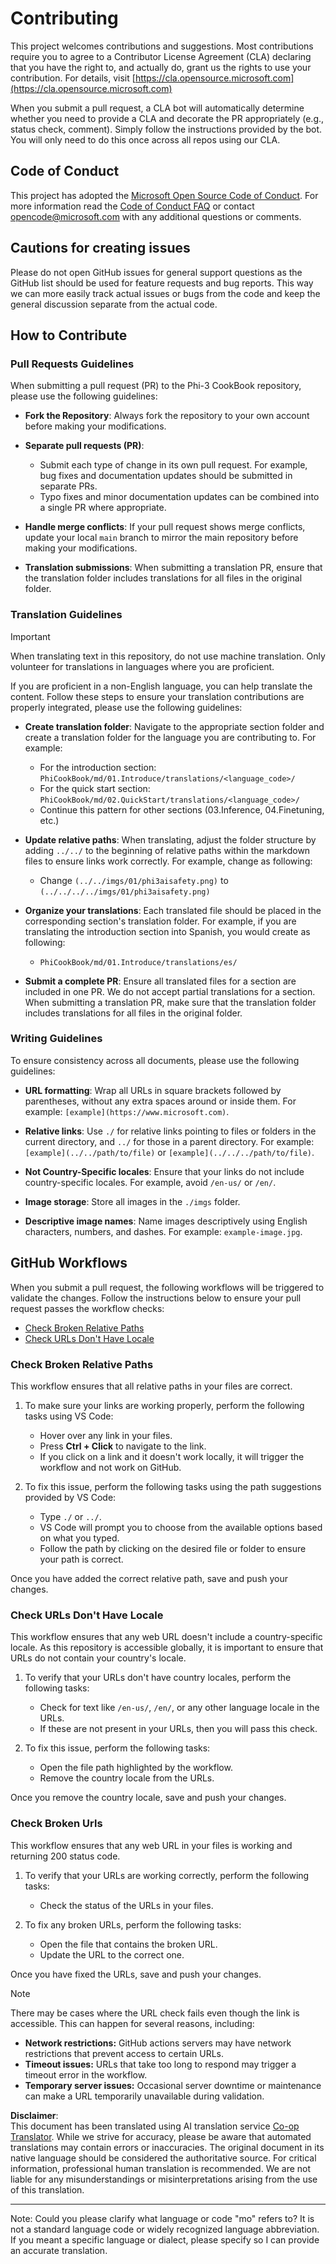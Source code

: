<!--
CO_OP_TRANSLATOR_METADATA:
{
  "original_hash": "9f71f15fee9a73ecfcd4fd40efbe3070",
  "translation_date": "2025-05-07T13:04:40+00:00",
  "source_file": "CONTRIBUTING.md",
  "language_code": "mo"
}
-->
# Contributing

This project welcomes contributions and suggestions. Most contributions require you to agree to a Contributor License Agreement (CLA) declaring that you have the right to, and actually do, grant us the rights to use your contribution. For details, visit [https://cla.opensource.microsoft.com](https://cla.opensource.microsoft.com)

When you submit a pull request, a CLA bot will automatically determine whether you need to provide a CLA and decorate the PR appropriately (e.g., status check, comment). Simply follow the instructions provided by the bot. You will only need to do this once across all repos using our CLA.

## Code of Conduct

This project has adopted the [Microsoft Open Source Code of Conduct](https://opensource.microsoft.com/codeofconduct/). For more information read the [Code of Conduct FAQ](https://opensource.microsoft.com/codeofconduct/faq/) or contact [opencode@microsoft.com](mailto:opencode@microsoft.com) with any additional questions or comments.

## Cautions for creating issues

Please do not open GitHub issues for general support questions as the GitHub list should be used for feature requests and bug reports. This way we can more easily track actual issues or bugs from the code and keep the general discussion separate from the actual code.

## How to Contribute

### Pull Requests Guidelines

When submitting a pull request (PR) to the Phi-3 CookBook repository, please use the following guidelines:

- **Fork the Repository**: Always fork the repository to your own account before making your modifications.

- **Separate pull requests (PR)**:
  - Submit each type of change in its own pull request. For example, bug fixes and documentation updates should be submitted in separate PRs.
  - Typo fixes and minor documentation updates can be combined into a single PR where appropriate.

- **Handle merge conflicts**: If your pull request shows merge conflicts, update your local `main` branch to mirror the main repository before making your modifications.

- **Translation submissions**: When submitting a translation PR, ensure that the translation folder includes translations for all files in the original folder.

### Translation Guidelines

> [!IMPORTANT]
>
> When translating text in this repository, do not use machine translation. Only volunteer for translations in languages where you are proficient.

If you are proficient in a non-English language, you can help translate the content. Follow these steps to ensure your translation contributions are properly integrated, please use the following guidelines:

- **Create translation folder**: Navigate to the appropriate section folder and create a translation folder for the language you are contributing to. For example:
  - For the introduction section: `PhiCookBook/md/01.Introduce/translations/<language_code>/`
  - For the quick start section: `PhiCookBook/md/02.QuickStart/translations/<language_code>/`
  - Continue this pattern for other sections (03.Inference, 04.Finetuning, etc.)

- **Update relative paths**: When translating, adjust the folder structure by adding `../../` to the beginning of relative paths within the markdown files to ensure links work correctly. For example, change as following:
  - Change `(../../imgs/01/phi3aisafety.png)` to `(../../../../imgs/01/phi3aisafety.png)`

- **Organize your translations**: Each translated file should be placed in the corresponding section's translation folder. For example, if you are translating the introduction section into Spanish, you would create as following:
  - `PhiCookBook/md/01.Introduce/translations/es/`

- **Submit a complete PR**: Ensure all translated files for a section are included in one PR. We do not accept partial translations for a section. When submitting a translation PR, make sure that the translation folder includes translations for all files in the original folder.

### Writing Guidelines

To ensure consistency across all documents, please use the following guidelines:

- **URL formatting**: Wrap all URLs in square brackets followed by parentheses, without any extra spaces around or inside them. For example: `[example](https://www.microsoft.com)`.

- **Relative links**: Use `./` for relative links pointing to files or folders in the current directory, and `../` for those in a parent directory. For example: `[example](../../path/to/file)` or `[example](../../../path/to/file)`.

- **Not Country-Specific locales**: Ensure that your links do not include country-specific locales. For example, avoid `/en-us/` or `/en/`.

- **Image storage**: Store all images in the `./imgs` folder.

- **Descriptive image names**: Name images descriptively using English characters, numbers, and dashes. For example: `example-image.jpg`.

## GitHub Workflows

When you submit a pull request, the following workflows will be triggered to validate the changes. Follow the instructions below to ensure your pull request passes the workflow checks:

- [Check Broken Relative Paths](../..)
- [Check URLs Don't Have Locale](../..)

### Check Broken Relative Paths

This workflow ensures that all relative paths in your files are correct.

1. To make sure your links are working properly, perform the following tasks using VS Code:
    - Hover over any link in your files.
    - Press **Ctrl + Click** to navigate to the link.
    - If you click on a link and it doesn't work locally, it will trigger the workflow and not work on GitHub.

1. To fix this issue, perform the following tasks using the path suggestions provided by VS Code:
    - Type `./` or `../`.
    - VS Code will prompt you to choose from the available options based on what you typed.
    - Follow the path by clicking on the desired file or folder to ensure your path is correct.

Once you have added the correct relative path, save and push your changes.

### Check URLs Don't Have Locale

This workflow ensures that any web URL doesn't include a country-specific locale. As this repository is accessible globally, it is important to ensure that URLs do not contain your country's locale.

1. To verify that your URLs don't have country locales, perform the following tasks:

    - Check for text like `/en-us/`, `/en/`, or any other language locale in the URLs.
    - If these are not present in your URLs, then you will pass this check.

1. To fix this issue, perform the following tasks:
    - Open the file path highlighted by the workflow.
    - Remove the country locale from the URLs.

Once you remove the country locale, save and push your changes.

### Check Broken Urls

This workflow ensures that any web URL in your files is working and returning 200 status code.

1. To verify that your URLs are working correctly, perform the following tasks:
    - Check the status of the URLs in your files.

2. To fix any broken URLs, perform the following tasks:
    - Open the file that contains the broken URL.
    - Update the URL to the correct one.

Once you have fixed the URLs, save and push your changes.

> [!NOTE]
>
> There may be cases where the URL check fails even though the link is accessible. This can happen for several reasons, including:
>
> - **Network restrictions:** GitHub actions servers may have network restrictions that prevent access to certain URLs.
> - **Timeout issues:** URLs that take too long to respond may trigger a timeout error in the workflow.
> - **Temporary server issues:** Occasional server downtime or maintenance can make a URL temporarily unavailable during validation.

**Disclaimer**:  
This document has been translated using AI translation service [Co-op Translator](https://github.com/Azure/co-op-translator). While we strive for accuracy, please be aware that automated translations may contain errors or inaccuracies. The original document in its native language should be considered the authoritative source. For critical information, professional human translation is recommended. We are not liable for any misunderstandings or misinterpretations arising from the use of this translation.

---

Note: Could you please clarify what language or code "mo" refers to? It is not a standard language code or widely recognized language abbreviation. If you meant a specific language or dialect, please specify so I can provide an accurate translation.